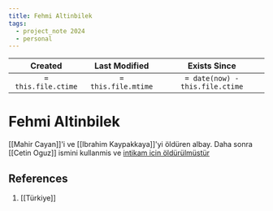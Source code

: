 ```yaml
---
title: Fehmi Altinbilek
tags:
  - project_note 2024
  - personal
---
```

|     Created      |  Last Modified   |       Exists Since        |
|:----------------:|:----------------:|:----------------:|
| `= this.file.ctime` | `= this.file.mtime` | `= date(now) - this.file.ctime`|

# Fehmi Altinbilek
[[Mahir Cayan]]'i ve [[Ibrahim Kaypakkaya]]'yi öldüren albay. Daha sonra [[Cetin Oguz]] ismini kullanmis ve [intikam icin öldürülmüstür](https://www.evrensel.net/haber/114727/vurulan-albayin-fehmi-altinbilek-oldugu-ortaya-cikti)

## References
1. [[Türkiye]]